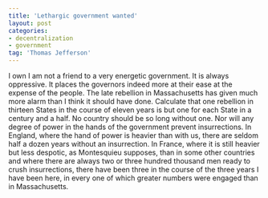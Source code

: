 ```yaml
---
title: 'Lethargic government wanted'
layout: post
categories:
- decentralization
- government
tag: 'Thomas Jefferson'
---
```


I own I am not a friend to a very energetic government. It is always oppressive. It places the governors indeed more at their ease at the expense of the people. The late rebellion in Massachusetts has given much more alarm than I think it should have done. Calculate that one rebellion in thirteen States in the course of eleven years is but one for each State in a century and a half. No country should be so long without one. Nor will any degree of power in the hands of the government prevent insurrections. In England, where the hand of power is heavier than with us, there are seldom half a dozen years without an insurrection. In France, where it is still heavier but less despotic, as Montesquieu supposes, than in some other countries and where there are always two or three hundred thousand men ready to crush insurrections, there have been three in the course of the three years I have been here, in every one of which greater numbers were engaged than in Massachusetts.
